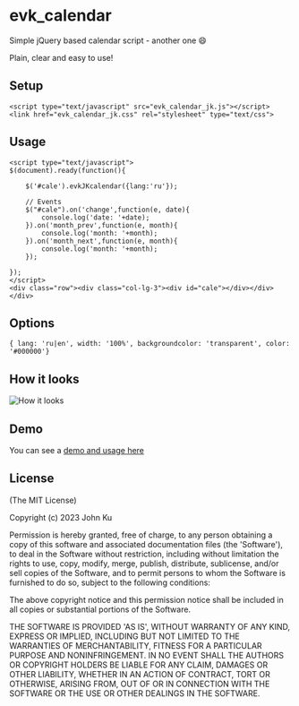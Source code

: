 # evk_calendar
Simple jQuery based calendar script - another one :smile:

Plain, clear and easy to use!

## Setup
```
<script type="text/javascript" src="evk_calendar_jk.js"></script>
<link href="evk_calendar_jk.css" rel="stylesheet" type="text/css">
```
## Usage
```
<script type="text/javascript">
$(document).ready(function(){

	$('#cale').evkJKcalendar({lang:'ru'});

	// Events
	$("#cale").on('change',function(e, date){
		console.log('date: '+date);
	}).on('month_prev',function(e, month){
		console.log('month: '+month);
	}).on('month_next',function(e, month){
		console.log('month: '+month);
	});
  
});
</script>
<div class="row"><div class="col-lg-3"><div id="cale"></div></div></div>
```
## Options
```
{ lang: 'ru|en', width: '100%', backgroundcolor: 'transparent', color: '#000000'}
```
## How it looks
![How it looks](https://evk.ru.com/uploads/github/evk_calendar_jk_js.JPG)

## Demo
You can see a [demo and usage here](https://evk.ru.com/demo/github/evk_calendar_jk_js)

## License

(The MIT License)

Copyright (c) 2023 John Ku

Permission is hereby granted, free of charge, to any person obtaining
a copy of this software and associated documentation files (the
'Software'), to deal in the Software without restriction, including
without limitation the rights to use, copy, modify, merge, publish, distribute, sublicense, and/or sell copies of the Software, and to
permit persons to whom the Software is furnished to do so, subject to
the following conditions:

The above copyright notice and this permission notice shall be
included in all copies or substantial portions of the Software.

THE SOFTWARE IS PROVIDED 'AS IS', WITHOUT WARRANTY OF ANY KIND,
EXPRESS OR IMPLIED, INCLUDING BUT NOT LIMITED TO THE WARRANTIES OF
MERCHANTABILITY, FITNESS FOR A PARTICULAR PURPOSE AND NONINFRINGEMENT.
IN NO EVENT SHALL THE AUTHORS OR COPYRIGHT HOLDERS BE LIABLE FOR ANY
CLAIM, DAMAGES OR OTHER LIABILITY, WHETHER IN AN ACTION OF CONTRACT,
TORT OR OTHERWISE, ARISING FROM, OUT OF OR IN CONNECTION WITH THE
SOFTWARE OR THE USE OR OTHER DEALINGS IN THE SOFTWARE.
